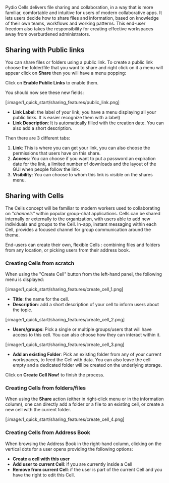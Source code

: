 Pydio Cells delivers file sharing and collaboration, in a way that is more familiar, comfortable and intuitive for users of modern collaborative apps. It lets users decide how to share files and information, based on knowledge of their own teams, workflows and working patterns. This end-user freedom also takes the responsibility for creating effective workspaces away from overburdened administrators.

## Sharing with Public links

You can share files or folders using a public link. To create a public link choose the folder/file that you want to share and right click on it a menu will appear click on **Share** then you will have a menu popping:

Click on **Enable Public Links** to enable them.

You should now see these new fields:

[:image:1_quick_start/sharing_features/public_link.png]

- **Link Label**: the label of your link; you have a menu displaying all your public links. It is easier recognize them with a label)
- **Link Description**: It is automatically filled with the creation date. You can also add a short description.

Then there are 3 different tabs:

1. **Link**: This is where you can get your link, you can also choose the permissions that users have on this share.
1. **Access**: You can choose if you want to put a password an expiration date for the link, a limited number of downloads and the layout of the GUI when people follow the link.
1. **Visibility**: You can choose to whom this link is visible on the shares menu.

## Sharing with Cells

The Cells concept will be familiar to modern workers used to collaborating on _"channels"_ within popular group-chat applications. Cells can be shared internally or externally to the organization, with users able to add new individuals and groups to the Cell. In-app, instant messaging within each Cell, provides a focused channel for group communication around the theme.

End-users can create their own, flexible Cells : combining files and folders from any location, or picking users from their address book.

### Creating Cells from scratch

When using the "Create Cell" button from the left-hand panel, the following menu is displayed:

[:image:1_quick_start/sharing_features/create_cell_1.png]

- **Title**: the name for the cell.
- **Description**: add a short description of your cell to inform users about the topic.

[:image:1_quick_start/sharing_features/create_cell_2.png]

- **Users/groups**: Pick a single or multiple groups/users that will have access to this cell. You can also choose how they can interact within it.

[:image:1_quick_start/sharing_features/create_cell_3.png]

- **Add an existing Folder**: Pick an existing folder from any of your current workspaces, to feed the Cell with data. You can also leave the cell empty and a dedicated folder will be created on the underlying storage.

Click on **Create Cell Now!** to finish the process.

### Creating Cells from folders/files

When using the **Share** action (either in right-click menu or in the information column), one can directly add a folder or a file to an existing cell, or create a new cell with the current folder.

[:image:1_quick_start/sharing_features/create_cell_4.png]

### Creating Cells from Address Book

When browsing the Address Book in the right-hand column, clicking on the vertical dots for a user opens providing the following options:

- **Create a cell with this user**
- **Add user to current Cell**: if you are currently inside a Cell
- **Remove from current Cell**: if the user is part of the current Cell and you have the right to edit this Cell.
